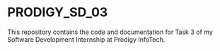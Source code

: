 # PRODIGY_SD_03
This repository contains the code and documentation for Task 3 of my Software Development Internship at Prodigy InfoTech.
